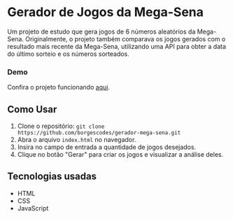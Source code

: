 # Gerador de Jogos da Mega-Sena

Um projeto de estudo que gera jogos de 6 números aleatórios da Mega-Sena. Originalmente, o projeto também comparava os jogos gerados com o resultado mais recente da Mega-Sena, utilizando uma API para obter a data do último sorteio e os números sorteados.

### Demo
Confira o projeto funcionando [aqui](https://borgescodes.github.io/gerador-mega-sena/).

## Como Usar

1. Clone o repositório: `git clone https://github.com/borgescodes/gerador-mega-sena.git`
2. Abra o arquivo `index.html` no navegador.
3. Insira no campo de entrada a quantidade de jogos desejados.
4. Clique no botão "Gerar" para criar os jogos e visualizar a análise deles.

<!--## Observações Importantes

- O projeto possui uma seção chamada **"Resultado oficial da Mega-Sena"**, que deveria ser alimentada pelos dados da API (como a data do último sorteio e os números sorteados).
- Devido a problemas com o site que fornece a API, a aplicação hospedada no Heroku está enfrentando falhas, deixando essa seção vazia.
- **Atualmente**, o projeto **apenas gera jogos aleatórios**, sem a funcionalidade de comparação com os resultados oficiais da Mega-Sena.-->

## Tecnologias usadas
- HTML
- CSS
- JavaScript
